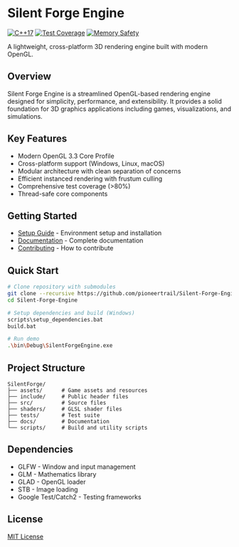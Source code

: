 # Silent Forge Engine

[![C++17](https://img.shields.io/badge/C++-17-blue.svg)](https://en.cppreference.com/w/cpp/17)
[![Test Coverage](https://img.shields.io/badge/Test%20Coverage->80%25-green.svg)](docs/testing-guidelines.md)
[![Memory Safety](https://img.shields.io/badge/Memory%20Safety-Zero%20Leaks-green.svg)](docs/testing-guidelines.md)

A lightweight, cross-platform 3D rendering engine built with modern OpenGL.

## Overview

Silent Forge Engine is a streamlined OpenGL-based rendering engine designed for simplicity, performance, and extensibility. It provides a solid foundation for 3D graphics applications including games, visualizations, and simulations.

## Key Features

- Modern OpenGL 3.3 Core Profile
- Cross-platform support (Windows, Linux, macOS)
- Modular architecture with clean separation of concerns
- Efficient instanced rendering with frustum culling
- Comprehensive test coverage (>80%)
- Thread-safe core components

## Getting Started

- [Setup Guide](SETUP.md) - Environment setup and installation
- [Documentation](docs/README.md) - Complete documentation
- [Contributing](docs/CONTRIBUTING.md) - How to contribute

## Quick Start

```bash
# Clone repository with submodules
git clone --recursive https://github.com/pioneertrail/Silent-Forge-Engine.git
cd Silent-Forge-Engine

# Setup dependencies and build (Windows)
scripts\setup_dependencies.bat
build.bat

# Run demo
.\bin\Debug\SilentForgeEngine.exe
```

## Project Structure

```
SilentForge/
├── assets/      # Game assets and resources
├── include/     # Public header files
├── src/         # Source files
├── shaders/     # GLSL shader files
├── tests/       # Test suite
├── docs/        # Documentation
└── scripts/     # Build and utility scripts
```

## Dependencies

- GLFW - Window and input management
- GLM - Mathematics library
- GLAD - OpenGL loader
- STB - Image loading
- Google Test/Catch2 - Testing frameworks

## License

[MIT License](LICENSE) 